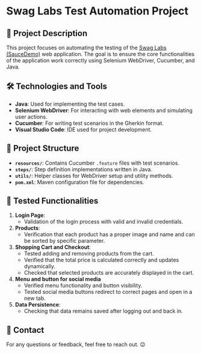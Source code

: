 # Swag Labs Test Automation Project

## 📜 **Project Description**
This project focuses on automating the testing of the [Swag Labs (SauceDemo)](https://www.saucedemo.com/) web application. The goal is to ensure the core functionalities of the application work correctly using Selenium WebDriver, Cucumber, and Java.

## 🛠️ **Technologies and Tools**
- **Java**: Used for implementing the test cases.
- **Selenium WebDriver**: For interacting with web elements and simulating user actions.
- **Cucumber**: For writing test scenarios in the Gherkin format.
- **Visual Studio Code**: IDE used for project development.

## 📂 **Project Structure**
- **`resources/`**: Contains Cucumber `.feature` files with test scenarios.
- **`steps/`**: Step definition implementations written in Java.
- **`utils/`**: Helper classes for WebDriver setup and utility methods.
- **`pom.xml`**: Maven configuration file for dependencies.

## 🧪 **Tested Functionalities**
1. **Login Page**:
   - Validation of the login process with valid and invalid credentials.
2. **Products**:
   - Verification that each product has a proper image and name and can be sorted by specific parameter.
3. **Shopping Cart and Checkout**:  
   - Tested adding and removing products from the cart.  
   - Verified that the total price is calculated correctly and updates dynamically.  
   - Checked that selected products are accurately displayed in the cart.  
4. **Menu and button for social media**
   - Verified menu functionality and button visibility.  
   - Tested social media buttons redirect to correct pages and open in a new tab.   
5. **Data Persistence**:
   - Checking that data remains saved after logging out and back in.
  
## 📧 Contact  
For any questions or feedback, feel free to reach out. :wink:
